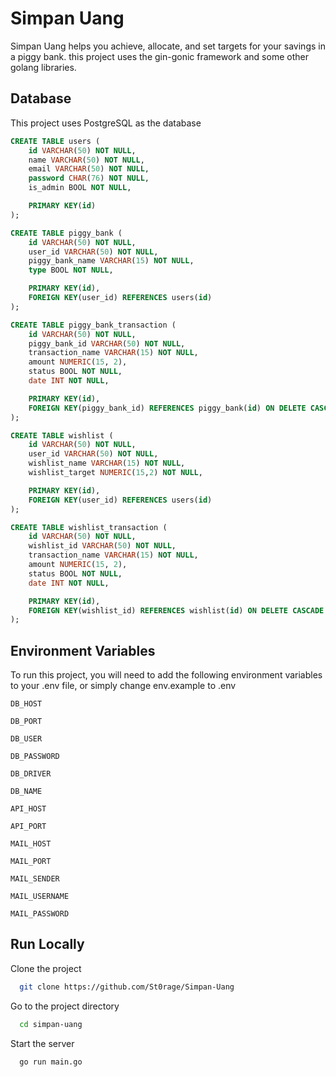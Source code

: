# Simpan Uang

Simpan Uang helps you achieve, allocate, and set targets for your savings in a piggy bank. this project uses the gin-gonic framework and some other golang libraries.

## Database

This project uses PostgreSQL as the database

```sql
CREATE TABLE users (
	id VARCHAR(50) NOT NULL,
	name VARCHAR(50) NOT NULL,
	email VARCHAR(50) NOT NULL,
	password CHAR(76) NOT NULL,
	is_admin BOOL NOT NULL,

	PRIMARY KEY(id)
);

CREATE TABLE piggy_bank (
	id VARCHAR(50) NOT NULL,
	user_id VARCHAR(50) NOT NULL,
	piggy_bank_name VARCHAR(15) NOT NULL,
	type BOOL NOT NULL,

	PRIMARY KEY(id),
	FOREIGN KEY(user_id) REFERENCES users(id)
);

CREATE TABLE piggy_bank_transaction (
	id VARCHAR(50) NOT NULL,
	piggy_bank_id VARCHAR(50) NOT NULL,
	transaction_name VARCHAR(15) NOT NULL,
	amount NUMERIC(15, 2),
	status BOOL NOT NULL,
	date INT NOT NULL,

	PRIMARY KEY(id),
	FOREIGN KEY(piggy_bank_id) REFERENCES piggy_bank(id) ON DELETE CASCADE
);

CREATE TABLE wishlist (
	id VARCHAR(50) NOT NULL,
	user_id VARCHAR(50) NOT NULL,
	wishlist_name VARCHAR(15) NOT NULL,
	wishlist_target NUMERIC(15,2) NOT NULL,

	PRIMARY KEY(id),
	FOREIGN KEY(user_id) REFERENCES users(id)
);

CREATE TABLE wishlist_transaction (
	id VARCHAR(50) NOT NULL,
	wishlist_id VARCHAR(50) NOT NULL,
	transaction_name VARCHAR(15) NOT NULL,
	amount NUMERIC(15, 2),
	status BOOL NOT NULL,
	date INT NOT NULL,

	PRIMARY KEY(id),
	FOREIGN KEY(wishlist_id) REFERENCES wishlist(id) ON DELETE CASCADE
);
```

## Environment Variables

To run this project, you will need to add the following environment variables to your .env file, or simply change env.example to .env

`DB_HOST`

`DB_PORT`

`DB_USER`

`DB_PASSWORD`

`DB_DRIVER`

`DB_NAME`

`API_HOST`

`API_PORT`

`MAIL_HOST`

`MAIL_PORT`

`MAIL_SENDER`

`MAIL_USERNAME`

`MAIL_PASSWORD`

## Run Locally

Clone the project

```bash
  git clone https://github.com/St0rage/Simpan-Uang
```

Go to the project directory

```bash
  cd simpan-uang
```

Start the server

```bash
  go run main.go
```

